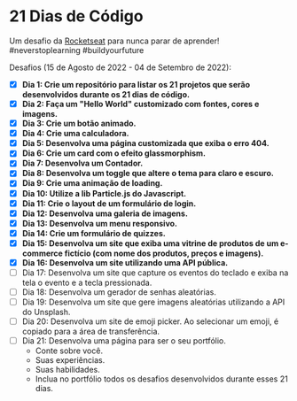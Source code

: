 # 21 Dias de Código

<p>
  Um desafio da <a href="https://www.rocketseat.com.br/">Rocketseat</a> para nunca parar de aprender! <br> #neverstoplearning #buildyourfuture
</p>

Desafios (15 de Agosto de 2022 - 04 de Setembro de 2022):

- [x] **Dia 1: Crie um repositório para listar os 21 projetos que serão desenvolvidos durante os 21 dias de código.**
- [x] **Dia 2: Faça um "Hello World" customizado com fontes, cores e imagens.**
- [x] **Dia 3: Crie um botão animado.**
- [x] **Dia 4: Crie uma calculadora.**
- [x] **Dia 5: Desenvolva uma página customizada que exiba o erro 404.**
- [x] **Dia 6: Crie um card com o efeito glassmorphism.**
- [x] **Dia 7: Desenvolva um Contador.**
- [x] **Dia 8: Desenvolva um toggle que altere o tema para claro e escuro.**
- [x] **Dia 9: Crie uma animação de loading.**
- [x] **Dia 10: Utilize a lib Particle.js do Javascript.**
- [x] **Dia 11: Crie o layout de um formulário de login.**
- [x] **Dia 12: Desenvolva uma galeria de imagens.**
- [x] **Dia 13: Desenvolva um menu responsivo.**
- [x] **Dia 14: Crie um formulário de quizzes.**
- [x] **Dia 15: Desenvolva um site que exiba uma vitrine de produtos de um e-commerce fictício (com nome dos produtos, preços e imagens).**
- [x] **Dia 16: Desenvolva um site utilizando uma API pública.**
- [ ] Dia 17: Desenvolva um site que capture os eventos do teclado e exiba na tela o evento e a tecla pressionada.
- [ ] Dia 18: Desenvolva um gerador de senhas aleatórias.
- [ ] Dia 19: Desenvolva um site que gere imagens aleatórias utilizando a API do Unsplash.
- [ ] Dia 20: Desenvolva um site de emoji picker. Ao selecionar um emoji, é copiado para a área de transferência.
- [ ] Dia 21: Desenvolva uma página para ser o seu portfólio.
  - Conte sobre você.
  - Suas experiências.
  - Suas habilidades.
  - Inclua no portfólio todos os desafios desenvolvidos durante esses 21 dias.
